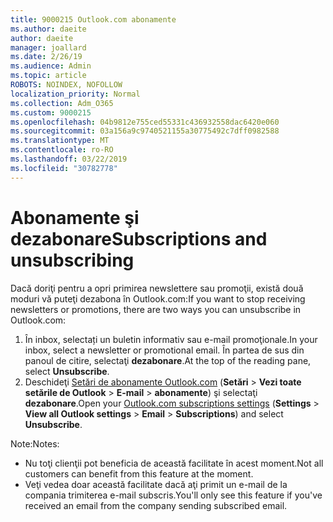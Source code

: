 ```yaml
---
title: 9000215 Outlook.com abonamente
ms.author: daeite
author: daeite
manager: joallard
ms.date: 2/26/19
ms.audience: Admin
ms.topic: article
ROBOTS: NOINDEX, NOFOLLOW
localization_priority: Normal
ms.collection: Adm_O365
ms.custom: 9000215
ms.openlocfilehash: 04b9812e755ced55331c436932558dac6420e060
ms.sourcegitcommit: 03a156a9c9740521155a30775492c7dff0982588
ms.translationtype: MT
ms.contentlocale: ro-RO
ms.lasthandoff: 03/22/2019
ms.locfileid: "30782778"
---
```

# <a name="subscriptions-and-unsubscribing"></a><span data-ttu-id="dc037-102">Abonamente şi dezabonare</span><span class="sxs-lookup"><span data-stu-id="dc037-102">Subscriptions and unsubscribing</span></span>

<span data-ttu-id="dc037-103">Dacă doriţi pentru a opri primirea newslettere sau promoţii, există două moduri vă puteţi dezabona în Outlook.com:</span><span class="sxs-lookup"><span data-stu-id="dc037-103">If you want to stop receiving newsletters or promotions, there are two ways you can unsubscribe in Outlook.com:</span></span>

1. <span data-ttu-id="dc037-104">În inbox, selectați un buletin informativ sau e-mail promoţionale.</span><span class="sxs-lookup"><span data-stu-id="dc037-104">In your inbox, select a newsletter or promotional email.</span></span> <span data-ttu-id="dc037-105">În partea de sus din panoul de citire, selectaţi **dezabonare**.</span><span class="sxs-lookup"><span data-stu-id="dc037-105">At the top of the reading pane, select **Unsubscribe**.</span></span>
2. <span data-ttu-id="dc037-106">Deschideţi [Setări de abonamente Outlook.com](https://outlook.live.com/mail/options/mail/brandsSubscriptions) (**Setări** > **Vezi toate setările de Outlook** > **E-mail** > **abonamente**) şi selectaţi **dezabonare**.</span><span class="sxs-lookup"><span data-stu-id="dc037-106">Open your [Outlook.com subscriptions settings](https://outlook.live.com/mail/options/mail/brandsSubscriptions) (**Settings** > **View all Outlook settings** > **Email** > **Subscriptions**) and select **Unsubscribe**.</span></span>

<span data-ttu-id="dc037-107">Note:</span><span class="sxs-lookup"><span data-stu-id="dc037-107">Notes:</span></span>

- <span data-ttu-id="dc037-108">Nu toţi clienţii pot beneficia de această facilitate în acest moment.</span><span class="sxs-lookup"><span data-stu-id="dc037-108">Not all customers can benefit from this feature at the moment.</span></span>
- <span data-ttu-id="dc037-109">Veţi vedea doar această facilitate dacă aţi primit un e-mail de la compania trimiterea e-mail subscris.</span><span class="sxs-lookup"><span data-stu-id="dc037-109">You'll only see this feature if you've received an email from the company sending subscribed email.</span></span>